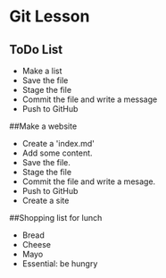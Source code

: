 # Git Lesson
## ToDo List

* Make a list
* Save the file
* Stage the file
* Commit the file and write a message
* Push to GitHub

##Make a website 
* Create a 'index.md'
* Add some content.
* Save the file.
* Stage the file
* Commit the file and write a mesage.
* Push to GitHub
* Create a site

##Shopping list for lunch
* Bread
* Cheese
* Mayo
* Essential: be hungry
